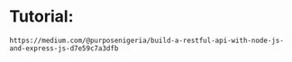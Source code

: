 # Tutorial:

`https://medium.com/@purposenigeria/build-a-restful-api-with-node-js-and-express-js-d7e59c7a3dfb`